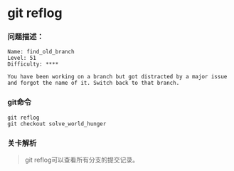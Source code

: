 # git reflog

### 问题描述：

```text
Name: find_old_branch
Level: 51
Difficulty: ****

You have been working on a branch but got distracted by a major issue and forgot the name of it. Switch back to that branch.
```

### git命令

```shell
git reflog
git checkout solve_world_hunger
```

### 关卡解析

> git reflog可以查看所有分支的提交记录。